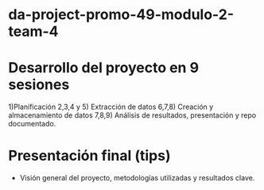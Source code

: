 # da-project-promo-49-modulo-2-team-4

# Desarrollo del proyecto en 9 sesiones

1)Planificación
2,3,4 y 5) Extracción de datos
6,7,8) Creación y almacenamiento de datos
7,8,9) Análisis de resultados, presentación y repo documentado.

# Presentación final (tips)

- Visión general del proyecto, metodologías utilizadas y resultados clave.


